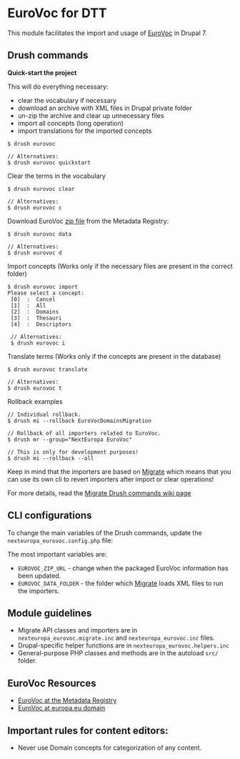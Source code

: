# EuroVoc for DTT

This module facilitates the import and usage of [EuroVoc](http://publications.europa.eu/mdr/eurovoc/) in Drupal 7.

## Drush commands

**Quick-start the project**

This will do everything necessary:
- clear the vocabulary if necessary
- download an archive with XML files in Drupal private folder
- un-zip the archive and clear up unnecessary files
- import all concepts (long operation)
- import translations for the imported concepts

```
$ drush eurovoc

// Alternatives:
$ drush eurovoc quickstart
```

Clear the terms in the vocabulary
```
$ drush eurovoc clear

// Alternatives:
$ drush eurovoc c
```

Download EuroVoc [zip file](http://publications.europa.eu/mdr/resource/thesaurus/eurovoc-20160630-0/xml/eurovoc_xml.zip) from the Metadata Registry:
```
$ drush eurovoc data

// Alternatives:
$ drush eurovoc d
```

Import concepts (Works only if the necessary files are present in the correct folder)
```
$ drush eurovoc import
Please select a concept:
 [0]  :  Cancel      
 [1]  :  All         
 [2]  :  Domains     
 [3]  :  Thesauri    
 [4]  :  Descriptors
 
 // Alternatives:
 $ drush eurovoc i
```

Translate terms (Works only if the concepts are present in the database)
```
$ drush eurovoc translate

// Alternatives:
$ drush eurovoc t
```

Rollback examples
```
// Individual rollback.
$ drush mi --rollback EuroVocDomainsMigration

// Rollback of all importers related to EuroVoc.
$ drush mr --group="NextEuropa EuroVoc"

// This is only for development purposes!
$ drush mi --rollback --all
```

Keep in mind that the importers are based on [Migrate](https://www.drupal.org/project/migrate) which means that you can use its own cli to revert importers after import or clear operations!

For more details, read the [Migrate Drush commands wiki page](https://www.drupal.org/node/1561820)

## CLI configurations

To change the main variables of the Drush commands, update the `nexteuropa_eurovoc.config.php` file:

The most important variables are:
- `EUROVOC_ZIP_URL` - change when the packaged EuroVoc information has been updated.
- `EUROVOC_DATA_FOLDER` - the folder which [Migrate](https://www.drupal.org/project/migrate) loads XML files to run the importers. 

## Module guidelines
- Migrate API classes and importers are in `nexteuropa_eurovoc.migrate.inc` and `nexteuropa_eurovoc.inc` files.
- Drupal-specific helper functions are in `nexteuropa_eurovoc.helpers.inc`
- General-purpose PHP classes and methods are in the autoload `src/` folder.

## EuroVoc Resources
- [EuroVoc at the Metadata Registry](http://publications.europa.eu/mdr/eurovoc/)
- [EuroVoc at europa.eu domain](http://eurovoc.europa.eu/)

## Important rules for content editors:
- Never use Domain concepts for categorization of any content.